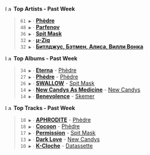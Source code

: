 <!--START_LASTFM_ARTISTS:{"period": "7day", "rows": 5}-->
<a href="https://last.fm" target="_blank"><img src="https://user-images.githubusercontent.com/17434202/215290617-e793598d-d7c9-428f-9975-156db1ba89cc.svg" alt="Last.fm Logo" width="18" height="13"/></a> **Top Artists - Past Week**

> `61 ▶️` ∙ **[Phèdre](https://www.last.fm/music/Ph%C3%A8dre)**<br/>
> `48 ▶️` ∙ **[Parfenov](https://www.last.fm/music/Parfenov)**<br/>
> `36 ▶️` ∙ **[Spit Mask](https://www.last.fm/music/Spit+Mask)**<br/>
> `32 ▶️` ∙ **[µ-Ziq](https://www.last.fm/music/%C2%B5-Ziq)**<br/>
> `32 ▶️` ∙ **[Битлджус, Бэтмен, Алиса, Вилли Вонка](https://www.last.fm/music/%D0%91%D0%B8%D1%82%D0%BB%D0%B4%D0%B6%D1%83%D1%81,+%D0%91%D1%8D%D1%82%D0%BC%D0%B5%D0%BD,+%D0%90%D0%BB%D0%B8%D1%81%D0%B0,+%D0%92%D0%B8%D0%BB%D0%BB%D0%B8+%D0%92%D0%BE%D0%BD%D0%BA%D0%B0)**<br/>
<!--END_LASTFM_ARTISTS-->

<!--START_LASTFM_ALBUMS:{"period": "7day", "rows": 5}-->
<a href="https://last.fm" target="_blank"><img src="https://user-images.githubusercontent.com/17434202/215290617-e793598d-d7c9-428f-9975-156db1ba89cc.svg" alt="Last.fm Logo" width="18" height="13"/></a> **Top Albums - Past Week**

> `34 ▶️` ∙ **[Eterna](https://www.last.fm/music/Ph%C3%A8dre/Eterna)** - [Phèdre](https://www.last.fm/music/Ph%C3%A8dre)<br/>
> `27 ▶️` ∙ **[Phèdre](https://www.last.fm/music/Ph%C3%A8dre/Ph%C3%A8dre)** - [Phèdre](https://www.last.fm/music/Ph%C3%A8dre)<br/>
> `26 ▶️` ∙ **[SWALLOW](https://www.last.fm/music/Spit+Mask/SWALLOW)** - [Spit Mask](https://www.last.fm/music/Spit+Mask)<br/>
> `14 ▶️` ∙ **[New Candys As Medicine](https://www.last.fm/music/New+Candys/New+Candys+As+Medicine)** - [New Candys](https://www.last.fm/music/New+Candys)<br/>
> `14 ▶️` ∙ **[Benevolence](https://www.last.fm/music/Skemer/Benevolence)** - [Skemer](https://www.last.fm/music/Skemer)<br/>
<!--END_LASTFM_ALBUMS-->

<!--START_LASTFM_TRACKS:{"period": "7day", "rows": 5}-->
<a href="https://last.fm" target="_blank"><img src="https://user-images.githubusercontent.com/17434202/215290617-e793598d-d7c9-428f-9975-156db1ba89cc.svg" alt="Last.fm Logo" width="18" height="13"/></a> **Top Tracks - Past Week**

> `18 ▶️` ∙ **[APHRODITE](https://www.last.fm/music/Ph%C3%A8dre/_/APHRODITE)** - [Phèdre](https://www.last.fm/music/Ph%C3%A8dre)<br/>
> `18 ▶️` ∙ **[Cocoon](https://www.last.fm/music/Ph%C3%A8dre/_/Cocoon)** - [Phèdre](https://www.last.fm/music/Ph%C3%A8dre)<br/>
> `17 ▶️` ∙ **[Permission](https://www.last.fm/music/Spit+Mask/_/Permission)** - [Spit Mask](https://www.last.fm/music/Spit+Mask)<br/>
> `13 ▶️` ∙ **[Dark Love](https://www.last.fm/music/New+Candys/_/Dark+Love)** - [New Candys](https://www.last.fm/music/New+Candys)<br/>
> `10 ▶️` ∙ **[K-Cloche](https://www.last.fm/music/Datassette/_/K-Cloche)** - [Datassette](https://www.last.fm/music/Datassette)<br/>
<!--END_LASTFM_TRACKS-->